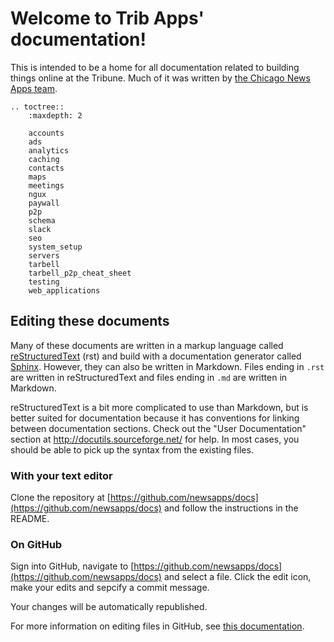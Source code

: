 Welcome to Trib Apps' documentation!
====================================

This is intended to be a home for all documentation related to building things online at the
Tribune. Much of it was written by [the Chicago News Apps team](http://blog.apps.chicagotribune.com/).

```eval_rst
.. toctree::
    :maxdepth: 2

    accounts
    ads
    analytics
    caching
    contacts
    maps
    meetings
    ngux
    paywall
    p2p
    schema
    slack
    seo
    system_setup
    servers
    tarbell
    tarbell_p2p_cheat_sheet
    testing
    web_applications
```

Editing these documents
-----------------------

Many of these documents are written in a markup language called [reStructuredText](http://docutils.sourceforge.net/rst.html) (rst) and build with a documentation generator called [Sphinx](http://sphinx-doc.org/). However, they can also be written in Markdown.  Files ending in `.rst` are written in reStructuredText and files ending in `.md` are written in Markdown.

reStructuredText is a bit more complicated to use than Markdown, but is better suited for documentation because it has conventions for linking between documentation sections.  Check out the "User Documentation" section at http://docutils.sourceforge.net/ for help.  In most cases, you should be able to pick up the syntax from the existing files. 

### With your text editor

Clone the repository at [https://github.com/newsapps/docs](https://github.com/newsapps/docs) and follow the instructions in the README.

### On GitHub

Sign into GitHub, navigate to [https://github.com/newsapps/docs](https://github.com/newsapps/docs) and select a file.  Click the edit icon, make your edits and sepcify a commit message.

Your changes will be automatically republished.

For more information on editing files in GitHub, see [this documentation](https://help.github.com/articles/editing-files-in-your-repository/). 
